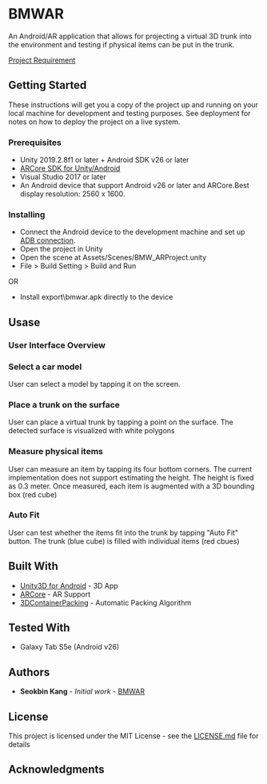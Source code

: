 # BMWAR

An Android/AR application that allows for projecting a virtual 3D trunk into the environment and testing if physical items can be put in the trunk.

[Project Requirement](https://github.com/BMWGroupTechnologyOfficeUSA/dli-coding-challenge/tree/master/ar-experience#design-guidelines)

## Getting Started

These instructions will get you a copy of the project up and running on your local machine for development and testing purposes. See deployment for notes on how to deploy the project on a live system.

### Prerequisites

* Unity 2019.2.8f1 or later + Android SDK v26 or later
* [ARCore SDK for Unity/Android](https://developers.google.com/ar/develop/unity/quickstart-android)
* Visual Studio 2017 or later
* An Android device that support Android v26 or later and ARCore.Best display resolution: 2560 x 1600.

### Installing

* Connect the Android device to the development machine and set up [ADB connection](https://developer.android.com/studio/command-line/adb). 
* Open the project in Unity
* Open the scene at Assets/Scenes/BMW_ARProject.unity
* File > Build Setting > Build and Run

OR 

* Install export\bmwar.apk directly to the device

## Usase

### User Interface Overview

### Select a car model
User can select a model by tapping it on the screen.

### Place a trunk on the surface
User can place a virtual trunk by tapping a point on the surface. The detected surface is visualized with white polygons

### Measure physical items
User can measure an item by tapping its four bottom corners. The current implementation does not support estimating the height. The height is fixed as 0.3 meter. Once measured, each item is augmented with a 3D bounding box (red cube)

### Auto Fit
User can test whether the items fit into the trunk by tapping "Auto Fit" button. The trunk (blue cube) is filled with individual items (red cbues)

## Built With

* [Unity3D for Android](https://docs.unity3d.com/Manual/android-GettingStarted.html) - 3D App
* [ARCore](https://developers.google.com/ar) - AR Support
* [3DContainerPacking](https://github.com/davidmchapman/3DContainerPacking) - Automatic Packing Algorithm

## Tested With
* Galaxy Tab S5e (Android v26)

## Authors

* **Seokbin Kang** - *Initial work* - [BMWAR](https://github.com/SeokbinKang/BMWAR)

## License

This project is licensed under the MIT License - see the [LICENSE.md](LICENSE.md) file for details

## Acknowledgments


 
